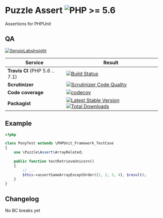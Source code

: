 Puzzle Assert  ![PHP >= 5.6](https://img.shields.io/badge/php-%3E%3D%205.6-blue.svg)
=============

Assertions for PHPUnit 

QA
--

[![SensioLabsInsight](https://insight.sensiolabs.com/projects/c22e1773-23cb-431c-bf22-78be3046cb1d/big.png)](https://insight.sensiolabs.com/projects/c22e1773-23cb-431c-bf22-78be3046cb1d)

Service | Result
--- | ---
**Travis CI** (PHP 5.6 .. 7.1) | [![Build Status](https://travis-ci.org/puzzle-org/assert.svg?branch=master)](https://travis-ci.org/puzzle-org/assert)
**Scrutinizer** | [![Scrutinizer Code Quality](https://scrutinizer-ci.com/g/puzzle-org/assert/badges/quality-score.png?b=master)](https://scrutinizer-ci.com/g/puzzle-org/assert/?branch=master)
**Code coverage** | [![codecov](https://codecov.io/gh/puzzle-org/assert/branch/master/graph/badge.svg)](https://codecov.io/gh/puzzle-org/assert)
**Packagist** | [![Latest Stable Version](https://poser.pugx.org/puzzle/assert/v/stable.png)](https://packagist.org/packages/puzzle/assert) [![Total Downloads](https://poser.pugx.org/puzzle/assert/downloads.svg)](https://packagist.org/packages/puzzle/assert)


Example
-------

```php
<?php

class PonyTest extends \PHPUnit_Framework_TestCase
{
    use \Puzzle\Assert\ArrayRelated;
    
    public function testRetrieveUnicorn()
    {
        // ...
        $this->assertSameArrayExceptOrder([1, 2, 3, 4], $result);
    }
}
```


Changelog
---------

No BC breaks yet
